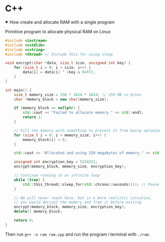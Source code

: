 # C++


<details open>
   
<summary> How create and allocate RAM with a single program </summary>

Primitive program to allocate physical RAM on Linux

````c++
#include <iostream>
#include <cstdlib>
#include <cstring>
#include <thread> // Include this for using sleep

void encrypt(char *data, size_t size, unsigned int key) {
    for (size_t i = 0; i < size; i++) {
        data[i] = data[i] ^ (key & 0xFF);
    }
}

int main() {
    size_t memory_size = 250 * 1024 * 1024; // 250 MB in bytes
    char *memory_block = new char[memory_size];

    if (memory_block == nullptr) {
        std::cout << "Failed to allocate memory." << std::endl;
        return 1;
    }

    // Fill the memory with something to prevent it from being optimized away
    for (size_t i = 0; i < memory_size; i++) {
        memory_block[i] = 0;
    }

    std::cout << "Allocated and using 250 megabytes of memory." << std::endl;

    unsigned int encryption_key = 5234251;
    encrypt(memory_block, memory_size, encryption_key);

    // Continue running in an infinite loop
    while (true) {
        std::this_thread::sleep_for(std::chrono::seconds(1)); // Pause for 1 second
    }

    // We will never reach here, but in a more realistic situation,
    // you would decrypt the memory and free it before exiting
    encrypt(memory_block, memory_size, encryption_key);
    delete[] memory_block;

    return 0;
}
````
Then run `g++ -o ram ram.cpp` and run the program i terminal with `./ram`.

</details>
